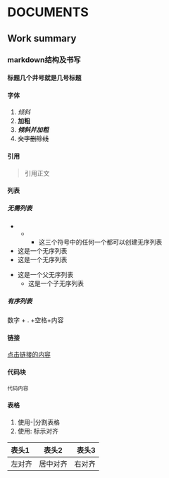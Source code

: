 # DOCUMENTS
## Work summary
### markdown结构及书写
#### 标题几个井号就是几号标题
#### 字体
1. *倾斜*
2. **加粗**
3. ***倾斜并加粗***
4. ~~文字删除线~~
#### 引用
> 引用正文
#### 列表
##### 无需列表
* + - 这三个符号中的任何一个都可以创建无序列表
* 这是一个无序列表
* 这是一个无序列表

+ 这是一个父无序列表
  - 这是一个子无序列表
##### 有序列表
数字 + . +空格+内容

#### 链接
[]()
[点击链接的内容](链接的地址)

#### 代码块
```
代码内容
```

#### 表格
1. 使用-|分割表格
2. 使用: 标示对齐

表头1|表头2|表头3
:----|:-----:|-----:
左对齐|居中对齐|右对齐
